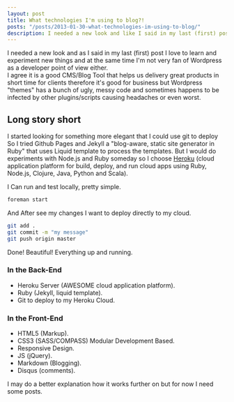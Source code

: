 ```yaml
---
layout: post
title: What technologies I'm using to blog?!
posts: "/posts/2013-01-30-what-technologies-im-using-to-blog/"
description: I needed a new look and like I said in my last (first) post I love to learn and experiment new things and at the same time I'm not very fan of Wordpress as a developer point of view.
---
```


I needed a new look and as I said in my last (first) post I love to learn and experiment new things and at the same time I'm not very fan of Wordpress as a developer point of view either. <br>
I agree it is a good CMS/Blog Tool that helps us delivery great products in short time for clients therefore it's good for business but Wordpress "themes" has a bunch of ugly, messy code and sometimes happens to be infected by other plugins/scripts causing headaches or even worst.

## Long story short

I started looking for something more elegant that I could use git to deploy
So I tried Github Pages and Jekyll a "blog-aware, static site generator in Ruby" that uses Liquid template to process the templates.
But I would do experiments with Node.js and Ruby someday so I choose [Heroku](http://www.heroku.com)</a> (cloud application platform for build, deploy, and run cloud apps using Ruby, Node.js, Clojure, Java, Python and Scala).

I Can run and test locally, pretty simple.
```sh
foreman start
```

And After see my changes I want to deploy directly to my cloud.

```sh
git add .
git commit -m "my message"
git push origin master
```
Done! Beautiful! Everything up and running.

### In the Back-End
- Heroku Server (AWESOME cloud application platform).
- Ruby (Jekyll, liquid template).
- Git to deploy to my Heroku Cloud.

### In the Front-End
- HTML5 (Markup).
- CSS3 (SASS/COMPASS) Modular Development Based.
- Responsive Design.
- JS (jQuery).
- Markdown (Blogging).
- Disqus (comments).

I may do a better explanation how it works further on but for now I need some posts.